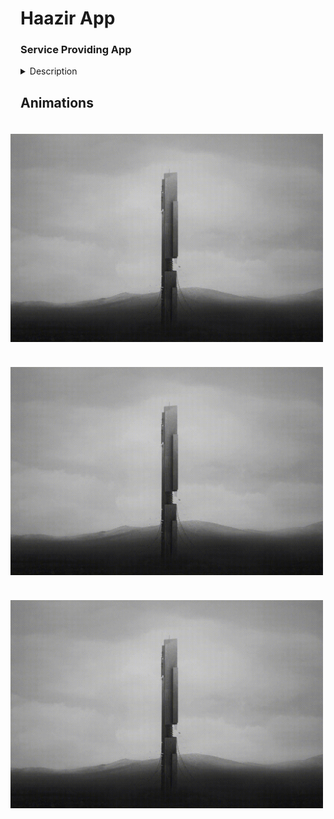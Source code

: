 
# Haazir App

### Service Providing App



<details>
    <summary>Description</summary>
    <p>Epcot is a theme park at Walt Disney World Resort featuring exciting attractions, international pavilions, award-winning fireworks and seasonal special events.</p>
</details>

## Animations

<img src="markdownData/animation/intro.gif" width="500" align="right" style="padding: 20px" alt="intro"/> <!--Intro animation-->

<img src="markdownData/animation/intro.gif" width="500" align="right" style="padding: 20px" alt="Kitten"/> <!--signup/register animation-->

<img src="markdownData/animation/intro.gif" width="500" align="right" style="padding: 20px" alt="Kitten"/> <!--menu slider animation-->

